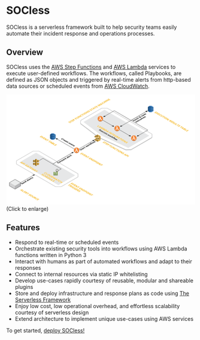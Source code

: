 # SOCless

SOCless is a serverless framework built to help security teams easily automate their incident response and operations processes.

## Overview
SOCless uses the [AWS Step Functions](https://aws.amazon.com/step-functions/) and [AWS Lambda](https://aws.amazon.com/lambda/) services to execute user-defined workflows. The workflows, called Playbooks, are defined as JSON objects and triggered by real-time alerts from http-based data sources or scheduled events from [AWS CloudWatch](https://aws.amazon.com/cloudwatch).

[![SOCless Base Architecture](imgs/socless-base-architecture.png)](imgs/socless-base-architecture.png)
(Click to enlarge)

## Features
- Respond to real-time or scheduled events
- Orchestrate existing security tools into workflows using AWS Lambda functions written in Python 3
- Interact with humans as part of automated workflows and adapt to their responses
- Connect to internal resources via static IP whitelisting
- Develop use-cases rapidly courtesy of reusable, modular and shareable plugins
- Store and deploy infrastructure and response plans as code using [The Serverless Framework](https://serverless.com)
- Enjoy low cost, low operational overhead, and effortless scalability courtesy of serverless design
- Extend architecture to implement unique use-cases using AWS services


To get started, [deploy SOCless!](/deploying-socless)

